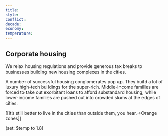 ```yaml
---
title: 
style: 
conflict: 
decade: 
economy: 
temperature: 
---
```


## Corporate housing


We relax housing regulations and provide generous tax breaks to businesses building new housing complexes in the cities.

A number of successful housing conglomerates pop up. They build a lot of luxury high-tech buildings for the super-rich. Middle-income families are forced to take out exorbitant loans to afford substandard housing, while lower-income families are pushed out into crowded slums at the edges of cities.

[[It’s still better to live in the cities than outside them, you hear.->Orange zones]]

(set: $temp to 1.8)
